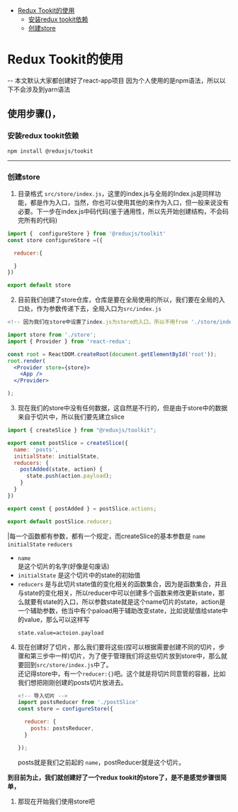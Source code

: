 

- [Redux Tookit的使用](#redux-tookit的使用)
    - [安装redux tookit依赖](#安装redux-tookit依赖)
    - [创建store](#创建store)

# Redux Tookit的使用

-- 本文默认大家都创建好了react-app项目
因为个人使用的是npm语法，所以以下不会涉及到yarn语法

<!-- omit from toc -->
## 使用步骤()，
### 安装redux tookit依赖
```
npm install @reduxjs/tookit

```

-------

### 创建store
1. 目录格式 `src/store/index.js`，这里的index.js与全局的Index.js是同样功能，都是作为入口，当然，你也可以使用其他的来作为入口，但一般来说没有必要。下一步在index.js中码代码(鉴于通用性，所以先开始创建结构，不会码完所有的代码)


```jsx 
import {  configureStore } from '@reduxjs/toolkit'
const store configureStore =({

  reducer:{

  }
})

export default store
```


2. 目前我们创建了store仓库，仓库是要在全局使用的所以，我们要在全局的入口处，作为参数传递下去，全局入口为`src/index.js`

```jsx
<!-- 因为我们在store中设置了index.js为store的入口，所以不用from './store/index' -->

import store from './store';
import { Provider } from 'react-redux';

const root = ReactDOM.createRoot(document.getElementById('root'));
root.render(
  <Provider store={store}>
    <App />
  </Provider>

);
```
3. 现在我们的store中没有任何数据，这自然是不行的，但是由于store中的数据来自于切片中，所以我们要先建立slice
```jsx
import { createSlice } from "@reduxjs/toolkit";

export const postSlice = createSlice({
  name: 'posts',
  initialState: initialState,
  reducers: {
    postAdded(state, action) {
      state.push(action.payload);
    }
  }
})

export const { postAdded } = postSlice.actions;

export default postSlice.reducer;
```
|每一个函数都有参数，都有一个规定，而createSlice的基本参数是
`name` `initialState` `reducers`
* `name`  
  是这个切片的名字(好像是句废话)
* `initialState`
  是这个切片中的state的初始值
* `reducers`
  是与此切片state值的变化相关的函数集合，因为是函数集合，并且与state的变化相关，所以reducer中可以创建多个函数来修改更新state，那么就要有state的入口，所以参数state就是这个name切片的state，action是一个辅助参数，他当中有个paload用于辅助改变state，比如说赋值给state中的value，那么可以这样写
  ```
  state.value=actoion.payload
  ```
4. 现在创建好了切片，那么我们要将这些(捏可以根据需要创建不同的切片，步骤和第三步中一样)切片，为了便于管理我们将这些切片放到store中，那么就要回到`src/store/index.js`中了。  
    还记得store中，有一个`reducer:{}`吧。这个就是将切片同意管的容器，比如我们想把刚刚创建的posts切片放进去。

    ```jsx
    <!-- 导入切片 -->
    import postsReducer from './postSlice'
    const store = configureStore({

      reducer: {
        posts: postsReducer,
      }

    });

    ```
    posts就是我们之前起的 `name`，postReducer就是这个切片。 


**到目前为止，我们就创建好了一个redux tookit的store了，是不是感觉步骤很简单，**  
1. 那现在开始我们使用store吧

